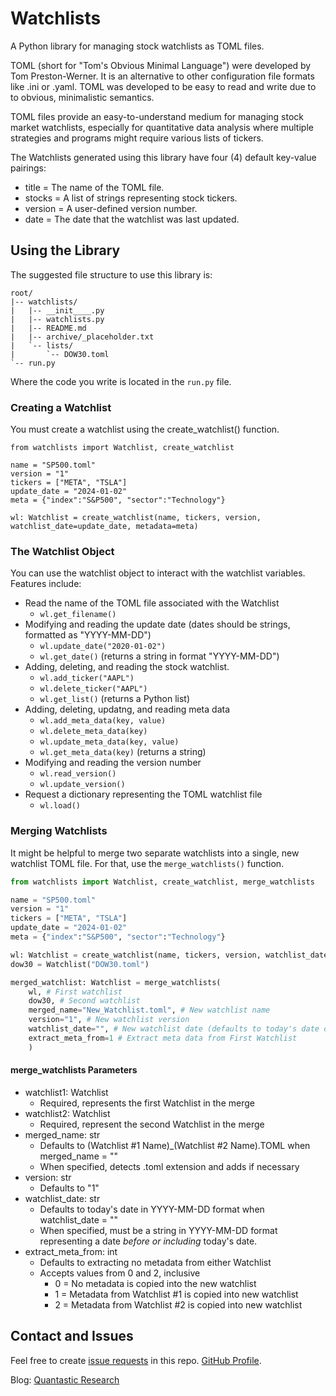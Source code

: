 # Watchlists
A Python library for managing stock watchlists as TOML files.

TOML (short for "Tom's Obvious Minimal Language") were developed by Tom Preston-Werner. It is an
alternative to other configuration file formats like .ini or .yaml. TOML was developed to be 
easy to read and write due to to obvious, minimalistic semantics.

TOML files provide an easy-to-understand medium for managing stock market watchlists, especially for
quantitative data analysis where multiple strategies and programs might require various lists of 
tickers.

The Watchlists generated using this library have four (4) default key-value pairings:
- title = The name of the TOML file.
- stocks = A list of strings representing stock tickers.
- version = A user-defined version number.
- date = The date that the watchlist was last updated.

## Using the Library
The suggested file structure to use this library is:

```
root/
|-- watchlists/
|   |-- __init____.py
|   |-- watchlists.py
|   |-- README.md
|   |-- archive/_placeholder.txt
|   `-- lists/
|       `-- DOW30.toml
`-- run.py
```

Where the code you write is located in the `run.py` file.

### Creating a Watchlist
You must create a watchlist using the create_watchlist() function.

```
from watchlists import Watchlist, create_watchlist

name = "SP500.toml"
version = "1"
tickers = ["META", "TSLA"]
update_date = "2024-01-02"
meta = {"index":"S&P500", "sector":"Technology"}

wl: Watchlist = create_watchlist(name, tickers, version, watchlist_date=update_date, metadata=meta)
```

### The Watchlist Object
You can use the watchlist object to interact with the watchlist variables. Features include:
- Read the name of the TOML file associated with the Watchlist
    - `wl.get_filename()`
- Modifying and reading the update date (dates should be strings, formatted as "YYYY-MM-DD")
    - `wl.update_date("2020-01-02")`
    - `wl.get_date()` (returns a string in format "YYYY-MM-DD")
- Adding, deleting, and reading the stock watchlist.
    - `wl.add_ticker("AAPL")`
    - `wl.delete_ticker("AAPL")`
    - `wl.get_list()` (returns a Python list)
- Adding, deleting, updatng, and reading meta data
    - `wl.add_meta_data(key, value)`
    - `wl.delete_meta_data(key)`
    - `wl.update_meta_data(key, value)`
    - `wl.get_meta_data(key)` (returns a string)
- Modifying and reading the version number
    - `wl.read_version()`
    - `wl.update_version()`
- Request a dictionary representing the TOML watchlist file
    - `wl.load()`

### Merging Watchlists
It might be helpful to merge two separate watchlists into a single, new watchlist TOML file. For that,
use the `merge_watchlists()` function.

```py
from watchlists import Watchlist, create_watchlist, merge_watchlists

name = "SP500.toml"
version = "1"
tickers = ["META", "TSLA"]
update_date = "2024-01-02"
meta = {"index":"S&P500", "sector":"Technology"}

wl: Watchlist = create_watchlist(name, tickers, version, watchlist_date=update_date, metadata=meta)
dow30 = Watchlist("DOW30.toml")

merged_watchlist: Watchlist = merge_watchlists(
    wl, # First watchlist
    dow30, # Second watchlist
    merged_name="New_Watchlist.toml", # New watchlist name
    version="1", # New watchlist version
    watchlist_date="", # New watchlist date (defaults to today's date on empty string)
    extract_meta_from=1 # Extract meta data from First Watchlist
    )
```
#### merge_watchlists Parameters
- watchlist1: Watchlist
    - Required, represents the first Watchlist in the merge
- watchlist2: Watchlist
    - Required, represent the second Watchlist in the merge
- merged_name: str
    - Defaults to (Watchlist #1 Name)_(Watchlist #2 Name).TOML when merged_name = ""
    - When specified, detects .toml extension and adds if necessary
- version: str
    - Defaults to "1"
- watchlist_date: str
    - Defaults to today's date in YYYY-MM-DD format when watchlist_date = ""
    - When specified, must be a string in YYYY-MM-DD format representing a date _before or including_ today's date.
- extract_meta_from: int
    - Defaults to extracting no metadata from either Watchlist
    - Accepts values from 0 and 2, inclusive
        - 0 = No metadata is copied into the new watchlist
        - 1 = Metadata from Watchlist #1 is copied into new watchlist
        - 2 = Metadata from Watchlist #2 is copied into new watchlist

## Contact and Issues
Feel free to create [issue requests](https://github.com/Quantastic-Research/watchlists/issues) in this repo. [GitHub Profile](https://github.com/dpsciarrino).

Blog: [Quantastic Research](https://quantasticresearch.com/)
